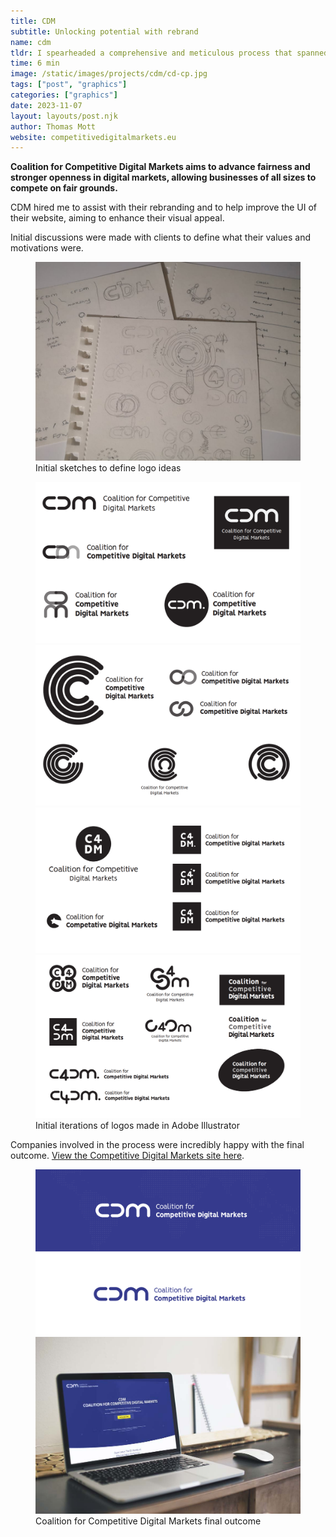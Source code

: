 ```yaml
---
title: CDM
subtitle: Unlocking potential with rebrand
name: cdm
tldr: I spearheaded a comprehensive and meticulous process that spanned over two years.
time: 6 min
image: /static/images/projects/cdm/cd-cp.jpg
tags: ["post", "graphics"]
categories: ["graphics"]
date: 2023-11-07
layout: layouts/post.njk
author: Thomas Mott
website: competitivedigitalmarkets.eu
---
```


**Coalition for Competitive Digital Markets aims to advance fairness and stronger openness in digital markets, allowing businesses of all sizes to compete on fair grounds.**

CDM hired me to assist with their rebranding and to help improve the UI of their website, aiming to enhance their visual appeal.

Initial discussions were made with clients to define what their values and motivations were.

<figure>
	<img
		src="/static/images/projects/cdm/cdm-is.jpg"
		alt="initial sketches"
	/>
	<figcaption>
		Initial sketches to define logo ideas
	</figcaption>
</figure>
<figure>
	<img
		src="/static/images/projects/cdm/cdm-1.png"
		alt="workshop visited for research"
	/>
	<img
		src="/static/images/projects/cdm/cdm-2.png"
		alt="workshop visited for research"
		style="height: auto"
	/>
	<img
		src="/static/images/projects/cdm/cdm-3.png"
		alt="workshop visited for research"
		style="height: auto"
	/>
	<img
		src="/static/images/projects/cdm/cdm-4.png"
		alt="workshop visited for research"
		style="height: auto"
	/>
	<figcaption>
		Initial iterations of logos made in Adobe Illustrator
	</figcaption>
</figure>


Companies involved in the process were incredibly happy with the final outcome. <a href="https://competitivedigitalmarkets.eu/">View the Competitive Digital Markets site here</a>.

<figure>
	<img
		src="/static/images/projects/cdm/cdm-oc.png"
		alt="cdm final logo"
		style="height: auto"
	/>
	<img
		src="/static/images/projects/cdm/cd-cp.jpg"
		alt="cdm final logo"
		style="height: auto"
	/>
	<figcaption>
		Coalition for Competitive Digital Markets final outcome
	</figcaption>
</figure>
